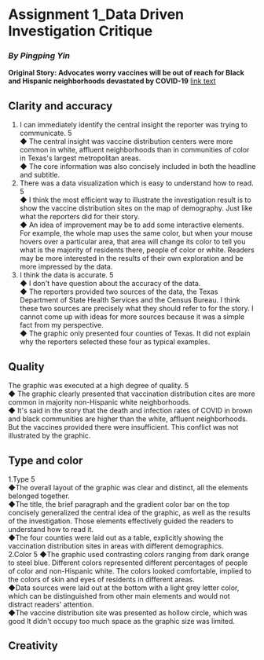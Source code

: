 # Assignment 1_Data Driven Investigation Critique
### *By Pingping Yin* 
**Original Story: Advocates worry vaccines will be out of reach for Black and Hispanic neighborhoods devastated by COVID-19**  [link text](https://www.texastribune.org/2021/01/09/texas-coronavirus-vaccine-racial-inequality/)
## Clarity and accuracy 
1. I can immediately identify the central insight the reporter was trying to communicate.  5  
   ◆ The central insight was vaccine distribution centers were more common in white, affluent neighborhoods than in communities of color in Texas's largest metropolitan areas.  
   ◆ The core information was also concisely included in both the headline and subtitle.  
2. There was a data visualization which is easy to understand how to read. 5  
   ◆ I think the most efficient way to illustrate the investigation result is to show the vaccine distribution sites on the map of demography. Just like what the reporters did for their story.  
   ◆ An idea of improvement may be to add some interactive elements. For example, the whole map uses the same color, but when your mouse hovers over a particular area, that area will change its color to tell you what is the majority of residents there, people of color or white. Readers may be more interested in the results of their own exploration and be more impressed by the data.
3. I think the data is accurate. 5  
   ◆ I don't have question about the accuracy of the data.  
   ◆ The reporters provided two sources of the data, the Texas Department of State Health Services and the Census Bureau. I think these two sources are precisely what they should refer to for the story. I cannot come up with ideas for more sources because it was a simple fact from my perspective.  
   ◆ The graphic only presented four counties of Texas. It did not explain why the reporters selected these four as typical examples. 
## Quality
The graphic was executed at a high degree of quality. 5  
  ◆ The graphic clearly presented that vaccination distribution cites are more common in majority non-Hispanic white neighborhoods.  
  ◆ It's said in the story that the death and infection rates of COVID in brown and black communities are higher than the white, affluent neighborhoods. But the vaccines provided there were insufficient. This conflict was not illustrated by the graphic.  
## Type and color 
1.Type 5  
  ◆The overall layout of the graphic was clear and distinct, all the elements belonged together.  
  ◆The title, the brief paragraph and the gradient color bar on the top concisely generalized the central idea of the graphic, as well as the results of the investigation. Those elements effectively guided the readers to understand how to read it.  
  ◆The four counties were laid out as a table, explicitly showing the vaccination distribution sites in areas with different demographics.  
2.Color 5
  ◆The graphic used contrasting colors ranging from dark orange to steel blue. Different colors represented different percentages of people of color and non-Hispanic white. The colors looked comfortable, implied to the colors of skin and eyes of residents in different areas.  
  ◆Data sources were laid out at the bottom with a light grey letter color, which can be distinguished from other main elements and would not distract readers' attention.  
  ◆The vaccine distribution site was presented as hollow circle, which was good It didn't occupy too much space as the graphic size was limited.  
## Creativity
